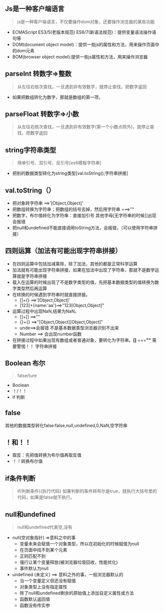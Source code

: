 ## Js是一种客户端语言
> js是一种客户端语言，不仅要操作dom对象，还要操作浏览器的某些功能
- ECMAScript ES3/5(老版本规范) ES6/7(新语法规范)：提供变量语法操作语句等
- DOM(document object model)：提供一些js的属性和方法，用来操作页面中的dom元素
- BOM(browser object model):提供一些js属性和方法，用来操作浏览器
## parseInt  转数字=>整数  
> 从左往右依次查找，一旦遇到非有效数字，就停止查找，把数字返回
  - 如果把数组转化为数字，那就是数组的第一项，
## parseFloat   转数字=>小数
>从左往右依次查找，一旦遇到非有效数字(第一个小数点除外)，就停止查找，把数字返回
## string字符串类型
> 用单引号、双引号、反引号[es6模板字符串]
- 把别的数据类型转化为string类型[val.toString();字符串拼接]
## val.toString（）
+ 把对象转字符串 ==>'[Object,Object]'
+ 把数组转换为字符串；把数组的括号去掉，然后用字符串  ===>""
+ 把数字，布尔值转化为字符串：直接加引号  其他字母[无字符串的时候]]出现会报错
+ 把null和undefined不能直接调用toString方法，会报错，（可以使用字符串拼接）
## 四则运算（加法有可能出现字符串拼接）
-  在四则运算中包括加减乘除，除了加法，其他的都是正常科学运算
- 加法就有可能出现字符串拼接，如果在加法中出现了字符串，那就不是数学运算就是字符串拼接
- 载入在运算的时候出现了不是数字类型的值，先把基本数据类型的值转换为数字类型然后再运算
- 在转换的时候遇到字符串时就直接拼接。
   + []+{} ==>'[Object,Object]'
   + [123]+{name:'aa'}==>"123[Object,Object]"
- 运算过程中出现NaN,结果为NaN。
   + []+[] ==>""
   + {}+{} ==>"[Object,Object][Object,Object]"
   + unde==>会报错   不是基本数据类型浏览器识别不出来
   + Number ==> 会出现number函数
- 在拼接过程中如果出现有数组或者普通对象，要转化为字符串。**[]** ===**""** 需要警惕！！ 字符串拼接
## Boolean 布尔
> false/ture
- Boolean
- ！/！！
- if 判断
## false
其他的数据类型转化false:false,null,undefined,0,NaN,空字符串
## ！和！！
- 取反：先把值转换为布尔值再取反值
- ！！转换布尔值
## if条件判断
>if(判断条件){执行代码}
>如果判断的条件转布尔是true，就执行大括号里的代码，如果是false就不执行。
## null和undefined
> null和undefined代表空,没有
- null(空对象指针)  =>意料之中的事
   + 变量未来会赋值一个对象类型，所以在初始化的时候赋值为null
   + 在页面中找不到某个元素
   + 正则匹配不到
   + 强行让某个变量释放(被浏览器垃圾回收，性能优化)
   + 事件默认为null
- undefined (未定义) ==> 意料之外的事，一般浏览器默认的
   + 当一个变量定义但还没有赋值
   + 对象类型上没有指定属性
   + 除了null和undefined剩余的原始值上添加自定义属性或方法
   + 函数默认返回值
   + 函数没有传实参
   

